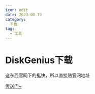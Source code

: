 ```yaml
---
icon: edit
date: 2023-03-19
category:
  下载
tag:
  - 工具
---
```

# DiskGenius下载
这东西官网下的挺快，所以直接贴官网地址

[传送门~](https://www.diskgenius.cn/)